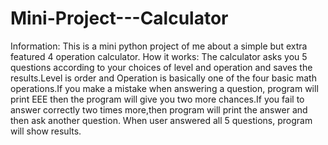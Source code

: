 # Mini-Project---Calculator
Information: This is a mini python project of me about a simple but extra featured 4 operation calculator.
How it works: The calculator asks you 5 questions according to your choices of level and operation and saves the results.Level is order and Operation is basically one of the four basic math operations.If you make a mistake when answering a question, program will print EEE then the program will give you two more chances.If you fail to answer correctly two times more,then program will print the answer and then ask another question. When user answered all 5 questions, program will show results.
